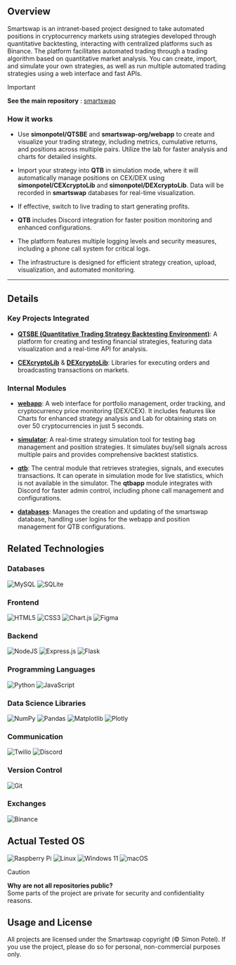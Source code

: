 ## Overview

Smartswap is an intranet-based project designed to take automated positions in cryptocurrency markets using strategies developed through quantitative backtesting, interacting with centralized platforms such as Binance. The platform facilitates automated trading through a trading algorithm based on quantitative market analysis. You can create, import, and simulate your own strategies, as well as run multiple automated trading strategies using a web interface and fast APIs.

> [!IMPORTANT]  
> **See the main repository** : [smartswap](https://github.com/smartswap-org/smartswap)

### How it works

- Use **simonpotel/QTSBE** and **smartswap-org/webapp** to create and visualize your trading strategy, including metrics, cumulative returns, and positions across multiple pairs. Utilize the lab for faster analysis and charts for detailed insights.

- Import your strategy into **QTB** in simulation mode, where it will automatically manage positions on CEX/DEX using **simonpotel/CEXcryptoLib** and **simonpotel/DEXcryptoLib**. Data will be recorded in **smartswap** databases for real-time visualization.

- If effective, switch to live trading to start generating profits.

- **QTB** includes Discord integration for faster position monitoring and enhanced configurations.

- The platform features multiple logging levels and security measures, including a phone call system for critical logs.

- The infrastructure is designed for efficient strategy creation, upload, visualization, and automated monitoring.

  
---

## Details

### Key Projects Integrated

- [**QTSBE (Quantitative Trading Strategy Backtesting Environment)**](https://github.com/simonpotel/QTSBE): A platform for creating and testing financial strategies, featuring data visualization and a real-time API for analysis.

- [**CEXcryptoLib**](https://github.com/simonpotel/CEXcryptoLib) & [**DEXcryptoLib**](https://github.com/simonpotel/DEXcryptoLib): Libraries for executing orders and broadcasting transactions on markets.

### Internal Modules

- [**webapp**](https://github.com/smartswap-org/webapp): A web interface for portfolio management, order tracking, and cryptocurrency price monitoring (DEX/CEX). It includes features like Charts for enhanced strategy analysis and Lab for obtaining stats on over 50 cryptocurrencies in just 5 seconds.

- [**simulator**](https://github.com/smartswap-org/simulator): A real-time strategy simulation tool for testing bag management and position strategies. It simulates buy/sell signals across multiple pairs and provides comprehensive backtest statistics.

- [**qtb**](https://github.com/smartswap-org/qtb): The central module that retrieves strategies, signals, and executes transactions. It can operate in simulation mode for live statistics, which is not available in the simulator. The **qtbapp** module integrates with Discord for faster admin control, including phone call management and configurations.

- [**databases**](https://github.com/smartswap-org/databases): Manages the creation and updating of the smartswap database, handling user logins for the webapp and position management for QTB configurations.

## Related Technologies

### Databases
![MySQL](https://img.shields.io/badge/mysql-4479A1.svg?style=for-the-badge&logo=mysql&logoColor=white)
![SQLite](https://img.shields.io/badge/sqlite-%2307405e.svg?style=for-the-badge&logo=sqlite&logoColor=white)

### Frontend
![HTML5](https://img.shields.io/badge/html5-%23E34F26.svg?style=for-the-badge&logo=html5&logoColor=white)
![CSS3](https://img.shields.io/badge/css3-%231572B6.svg?style=for-the-badge&logo=css3&logoColor=white)
![Chart.js](https://img.shields.io/badge/chart.js-F5788D.svg?style=for-the-badge&logo=chart.js&logoColor=white)
![Figma](https://img.shields.io/badge/figma-%23F24E1E.svg?style=for-the-badge&logo=figma&logoColor=white)

### Backend
![NodeJS](https://img.shields.io/badge/node.js-6DA55F?style=for-the-badge&logo=node.js&logoColor=white)
![Express.js](https://img.shields.io/badge/express.js-%23404d59.svg?style=for-the-badge&logo=express&logoColor=%2361DAFB)
![Flask](https://img.shields.io/badge/flask-%23000.svg?style=for-the-badge&logo=flask&logoColor=white)

### Programming Languages
![Python](https://img.shields.io/badge/python-3670A0?style=for-the-badge&logo=python&logoColor=ffdd54)
![JavaScript](https://img.shields.io/badge/javascript-%23323330.svg?style=for-the-badge&logo=javascript&logoColor=%23F7DF1E)

### Data Science Libraries
![NumPy](https://img.shields.io/badge/numpy-%23013243.svg?style=for-the-badge&logo=numpy&logoColor=white)
![Pandas](https://img.shields.io/badge/pandas-%23150458.svg?style=for-the-badge&logo=pandas&logoColor=white)
![Matplotlib](https://img.shields.io/badge/Matplotlib-%23ffffff.svg?style=for-the-badge&logo=Matplotlib&logoColor=black)
![Plotly](https://img.shields.io/badge/Plotly-%233F4F75.svg?style=for-the-badge&logo=plotly&logoColor=white)

### Communication
![Twilio](https://img.shields.io/badge/Twilio-F22F46?style=for-the-badge&logo=Twilio&logoColor=white)
![Discord](https://img.shields.io/badge/Discord-%235865F2.svg?style=for-the-badge&logo=discord&logoColor=white)

### Version Control
![Git](https://img.shields.io/badge/git-%23F05033.svg?style=for-the-badge&logo=git&logoColor=white)

### Exchanges
![Binance](https://img.shields.io/badge/Binance-FCD535?style=for-the-badge&logo=binance&logoColor=white)

## Actual Tested OS

![Raspberry Pi](https://img.shields.io/badge/-RaspberryPi-C51A4A?style=for-the-badge&logo=Raspberry-Pi)
![Linux](https://img.shields.io/badge/Linux-FCC624?style=for-the-badge&logo=linux&logoColor=black)
![Windows 11](https://img.shields.io/badge/Windows%2011-%230079d5.svg?style=for-the-badge&logo=Windows%2011&logoColor=white)
![macOS](https://img.shields.io/badge/mac%20os-000000?style=for-the-badge&logo=macos&logoColor=F0F0F0)

> [!CAUTION]
> **Why are not all repositories public?**  
> Some parts of the project are private for security and confidentiality reasons.

## Usage and License

All projects are licensed under the Smartswap copyright (© Simon Potel). If you use the project, please do so for personal, non-commercial purposes only.
